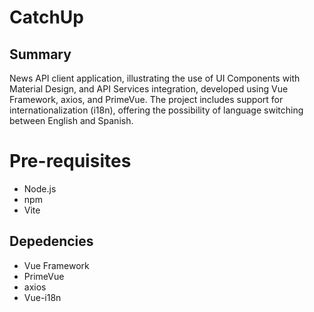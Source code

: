 # CatchUp

## Summary
News API client application, illustrating the use of UI Components with Material Design, and API Services integration, developed using Vue Framework, axios, and PrimeVue. The project includes support for internationalization (i18n), offering the possibility of language switching between English and Spanish.

# Pre-requisites
- Node.js
- npm
- Vite

## Depedencies
- Vue Framework
- PrimeVue
- axios
- Vue-i18n


